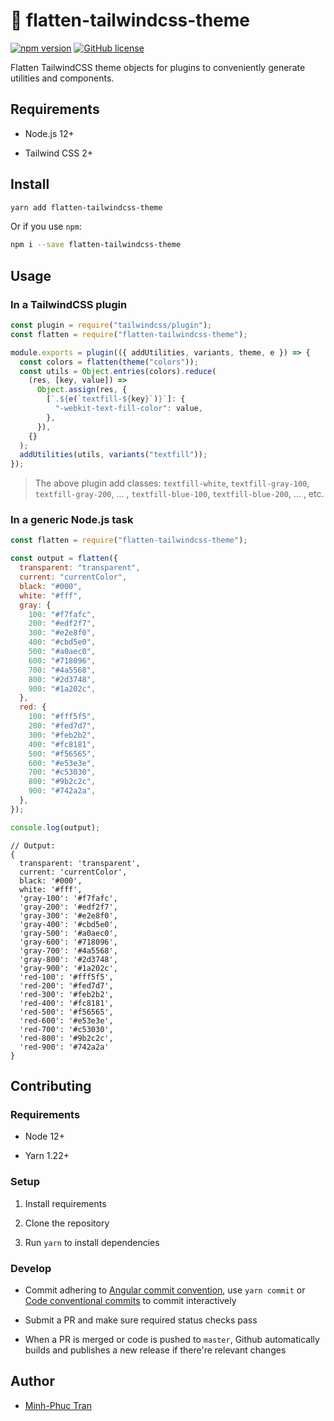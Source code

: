 # 🔨 flatten-tailwindcss-theme

[![npm version][npm badge]][npm url]
[![GitHub license][license badge]][license url]

Flatten TailwindCSS theme objects for plugins to conveniently generate utilities and components.

## Requirements

- Node.js 12+

- Tailwind CSS 2+

## Install

```bash
yarn add flatten-tailwindcss-theme
```

Or if you use `npm`:

```bash
npm i --save flatten-tailwindcss-theme
```

## Usage

### In a TailwindCSS plugin

```js
const plugin = require("tailwindcss/plugin");
const flatten = require("flatten-tailwindcss-theme");

module.exports = plugin(({ addUtilities, variants, theme, e }) => {
  const colors = flatten(theme("colors"));
  const utils = Object.entries(colors).reduce(
    (res, [key, value]) =>
      Object.assign(res, {
        [`.${e(`textfill-${key}`)}`]: {
          "-webkit-text-fill-color": value,
        },
      }),
    {}
  );
  addUtilities(utils, variants("textfill"));
});
```

> The above plugin add classes: `textfill-white`, `textfill-gray-100`, `textfill-gray-200`, ... , `textfill-blue-100`, `textfill-blue-200`, ... , etc.

### In a generic Node.js task

```js
const flatten = require("flatten-tailwindcss-theme");

const output = flatten({
  transparent: "transparent",
  current: "currentColor",
  black: "#000",
  white: "#fff",
  gray: {
    100: "#f7fafc",
    200: "#edf2f7",
    300: "#e2e8f0",
    400: "#cbd5e0",
    500: "#a0aec0",
    600: "#718096",
    700: "#4a5568",
    800: "#2d3748",
    900: "#1a202c",
  },
  red: {
    100: "#fff5f5",
    200: "#fed7d7",
    300: "#feb2b2",
    400: "#fc8181",
    500: "#f56565",
    600: "#e53e3e",
    700: "#c53030",
    800: "#9b2c2c",
    900: "#742a2a",
  },
});

console.log(output);
```

```
// Output:
{
  transparent: 'transparent',
  current: 'currentColor',
  black: '#000',
  white: '#fff',
  'gray-100': '#f7fafc',
  'gray-200': '#edf2f7',
  'gray-300': '#e2e8f0',
  'gray-400': '#cbd5e0',
  'gray-500': '#a0aec0',
  'gray-600': '#718096',
  'gray-700': '#4a5568',
  'gray-800': '#2d3748',
  'gray-900': '#1a202c',
  'red-100': '#fff5f5',
  'red-200': '#fed7d7',
  'red-300': '#feb2b2',
  'red-400': '#fc8181',
  'red-500': '#f56565',
  'red-600': '#e53e3e',
  'red-700': '#c53030',
  'red-800': '#9b2c2c',
  'red-900': '#742a2a'
}
```

## Contributing

### Requirements

- Node 12+

- Yarn 1.22+

### Setup

1. Install requirements

2. Clone the repository

3. Run `yarn` to install dependencies

### Develop

- Commit adhering to [Angular commit convention](https://github.com/angular/angular/blob/master/CONTRIBUTING.md#commit), use `yarn commit` or [Code conventional commits](https://marketplace.visualstudio.com/items?itemName=vivaxy.vscode-conventional-commits) to commit interactively

- Submit a PR and make sure required status checks pass

- When a PR is merged or code is pushed to `master`, Github automatically builds and publishes a new release if there're relevant changes

## Author

- [Minh-Phuc Tran][@phuctm97]

<!-- Badges -->

[npm badge]: https://img.shields.io/npm/v/flatten-tailwindcss-theme?logo=npm
[license badge]: https://img.shields.io/github/license/phuctm97/flatten-tailwindcss-theme
[npm url]: https://www.npmjs.com/package/flatten-tailwindcss-theme
[license url]: /LICENSE

<!-- Links -->

[@phuctm97]: https://phuctm97.com
